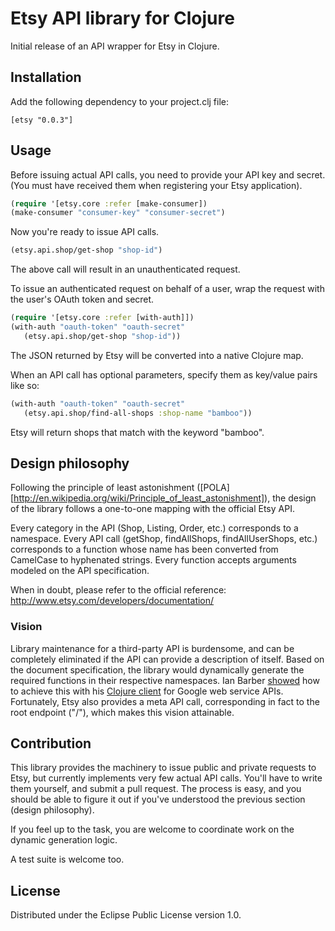 # Etsy API library for Clojure

Initial release of an API wrapper for Etsy in Clojure.

## Installation

Add the following dependency to your project.clj file:

    [etsy "0.0.3"]

## Usage

Before issuing actual API calls, you need to provide your API key and secret.
(You must have received them when registering your Etsy application). 

```clojure
(require '[etsy.core :refer [make-consumer])
(make-consumer "consumer-key" "consumer-secret")
```

Now you're ready to issue API calls.

```clojure
(etsy.api.shop/get-shop "shop-id")
```

The above call will result in an unauthenticated request.

To issue an authenticated request on behalf of a user, wrap the request with the user's OAuth token and secret.

```clojure
(require '[etsy.core :refer [with-auth]])
(with-auth "oauth-token" "oauth-secret"
   (etsy.api.shop/get-shop "shop-id"))
```

The JSON returned by Etsy will be converted into a native Clojure map.


When an API call has optional parameters, specify them as key/value pairs like so:

```clojure
(with-auth "oauth-token" "oauth-secret"
   (etsy.api.shop/find-all-shops :shop-name "bamboo"))
```

Etsy will return shops that match with the keyword "bamboo".

## Design philosophy

Following the principle of least astonishment ([POLA][http://en.wikipedia.org/wiki/Principle_of_least_astonishment]), the design of the library follows a one-to-one mapping with the official Etsy API.

Every category in the API (Shop, Listing, Order, etc.) corresponds to a namespace. Every API call (getShop, findAllShops, findAllUserShops, etc.) corresponds to a function whose name has been converted from CamelCase to hyphenated strings. Every function accepts arguments modeled on the API specification.

When in doubt, please refer to the official reference: http://www.etsy.com/developers/documentation/

### Vision

Library maintenance for a third-party API is burdensome, and can be completely eliminated if the API can provide a description of itself. Based on the document specification, the library would dynamically generate the required functions in their respective namespaces. Ian Barber [showed](https://skillsmatter.com/skillscasts/3858-building-a-clojure-google-client-library-3858) how to achieve this with his [Clojure client](https://github.com/ianbarber/clj-gapi) for Google web service APIs. Fortunately, Etsy also provides a meta API call, corresponding in fact to the root endpoint ("/"), which makes this vision attainable. 

## Contribution

This library provides the machinery to issue public and private requests to Etsy, but currently implements very few actual API calls. You'll have to write them yourself, and submit a pull request. The process is easy, and you should be able to figure it out if you've understood the previous section (design philosophy).

If you feel up to the task, you are welcome to coordinate work on the dynamic generation logic.

A test suite is welcome too. 

## License

Distributed under the Eclipse Public License version 1.0.
